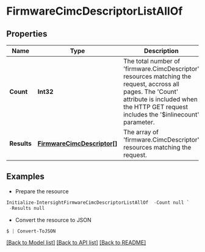 # FirmwareCimcDescriptorListAllOf
## Properties

Name | Type | Description | Notes
------------ | ------------- | ------------- | -------------
**Count** | **Int32** | The total number of &#39;firmware.CimcDescriptor&#39; resources matching the request, accross all pages. The &#39;Count&#39; attribute is included when the HTTP GET request includes the &#39;$inlinecount&#39; parameter. | [optional] 
**Results** | [**FirmwareCimcDescriptor[]**](FirmwareCimcDescriptor.md) | The array of &#39;firmware.CimcDescriptor&#39; resources matching the request. | [optional] 

## Examples

- Prepare the resource
```powershell
Initialize-IntersightFirmwareCimcDescriptorListAllOf  -Count null `
 -Results null
```

- Convert the resource to JSON
```powershell
$ | Convert-ToJSON
```

[[Back to Model list]](../README.md#documentation-for-models) [[Back to API list]](../README.md#documentation-for-api-endpoints) [[Back to README]](../README.md)

